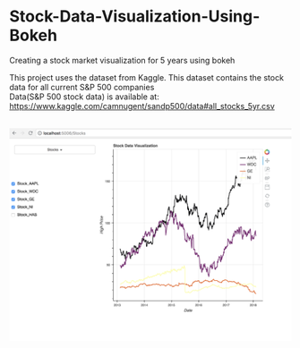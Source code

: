 # Stock-Data-Visualization-Using-Bokeh
Creating a stock market visualization for 5 years using bokeh

This project uses the dataset from Kaggle. This dataset contains the stock data for all current S&P 500 companies<br/>
Data(S&P 500 stock data) is available at: https://www.kaggle.com/camnugent/sandp500/data#all_stocks_5yr.csv <br/><br/>

![Image Compare Stocks](https://github.com/rishabhzn200/Stock-Data-Visualization-Using-Bokeh/blob/master/StocksCompare.png)

